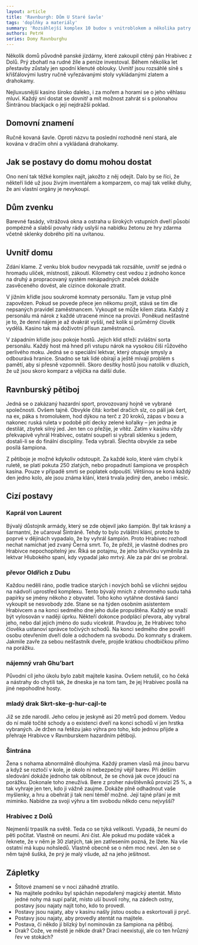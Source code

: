 ```yaml
---
layout: article
title: 'Ravnburgh: Dům U Staré šavle'
tags: 'doplňky a materiály'
summary: 'Rozsáhlejší komplex 10 budov s vnitroblokem a několika patry plnými her, rulet, stolů a barů.'
authors: PetrH
series: Domy Ravnburghu
---
```


Několik domů původně panské jízdárny, které zakoupil ctěný pán Hrabivec z Dolů. Prý zbohatl na rudné žíle a peníze investoval. Během několika let přestavby zůstaly jen spodní klenuté oblouky. Uvnitř jsou rozsáhlé síně s křišťálovými lustry ručně vyřezávanými stoly vykládanými zlatem a drahokamy.

Nejluxusnější kasino široko daleko, i za mořem a horami se o jeho věhlasu mluví. Každý sní dostat se dovnitř a mít možnost zahrát si s polonahou Šintránou blackjack o její nejdražší poklad.

## Domovní znamení

Ručně kovaná šavle. Oproti názvu ta poslední rozhodně není stará, ale kována v dračím ohni a vykládaná drahokamy.

## Jak se postavy do domu mohou dostat

Ono není tak těžké komplex najít, jakožto z něj odejít. Dalo by se říci, že někteří lidé už jsou živým inventářem a komparzem, co mají tak veliké dluhy, že ani vlastní orgány je nevykoupí.

## Dům zvenku

Barevné fasády, vitrážová okna a ostraha u širokých vstupních dveří působí pompézně a slabší povahy rády uslyší na nabídku žetonu ze hry zdarma včetně sklenky dobrého pití na uvítanou.

## Uvnitř domu

Zdání klame. Z venku blok budov nevypadá tak rozsáhle, uvnitř se jedná o hromadu uliček, místností, zákoutí. Kilometry cest vedou z jednoho konce na druhý a propracovaný systém nenápadných značek dokáže zasvěceného dovést, ale cizince dokonale ztratit.

V jižním křídle jsou soukromé komnaty personálu. Tam je vstup plně zapovězen. Pokud se povede přece jen někomu projít, stává se tím dle nepsaných pravidel zaměstnancem. Vykoupit se může kilem zlata. Každý z personálu má nárok z každé utracené mince na provizi. Poněkud nešťastné je to, že denní nájem je až dvakrát vyšší, než kolik si průměrný člověk vydělá. Kasino tak má doživotní přísun zaměstnanců.

V západním křídle jsou pokoje hostů. Jejich klid střeží zvláštní sorta personálu. Každý host má hned při vstupu nárok na vysokou číši růžového perlivého moku. Jedná se o speciální lektvar, který otupuje smysly a odbourává hranice. Snadno se tak lidé obírají a ještě mívají problém s pamětí, aby si přesně vzpomněli. Skoro desítky hostů jsou natolik v dluzích, že už jsou skoro komparz a vějička na další duše.

## Ravnburský pětiboj

Jedná se o zakázaný hazardní sport, provozovaný hojně ve vybrané společnosti. Ovšem tajně. Obvykle čítá: korbel dračích slz, co pálí jak čert, na ex, páka s hromolukem, hod dýkou na terč z 20 kroků, zápas v boxu a nakonec ruská ruleta v podobě pití decky zelené kořalky – jen jedna je destilát, zbytek silný jed. Jen ten co přežije, je vítěz. Zatím v kasínu vždy překvapivě vyhrál Hrabivec, ostatní soupeři si vybrali sklenku s jedem, dostali-li se do finální disciplíny. Teda vybrali. Šlechta obvykle za sebe posílá šampiona.

Z pětiboje je možné kdykoliv odstoupit. Za každé kolo, které vám chybí k ruletě, se platí pokuta 250 zlatých, nebo propadnutí šampiona ve prospěch kasína. Pouze v případě smrti se poplatek odpouští. Většinou se koná každý den jedno kolo, ale jsou známa klání, která trvala jediný den, anebo i měsíc.

## Cizí postavy

### Kaprál von Laurent

Bývalý důstojník armády, který se zde objevil jako šampión. Byl tak krásný a šarmantní, že učaroval Šintráně. Tehdy to bylo zvláštní klání, protože to poprvé v dějinách vypadalo, že by vyhrál šampión. Proto Hrabivec rozhodl nechat namíchat jed zvaný Černá smrt. To, že přežil, je vlastně dodnes pro Hrabivce nepochopitelný jev. Říká se potajmu, že jeho lahvičku vyměnila za lektvar Hlubokého spaní, kdy vypadal jako mrtvý. Ale za pár dní se probral.

### převor Oldřich z Dubu

Každou neděli ráno, podle tradice starých i nových bohů se všichni sejdou na nádvoří uprostřed komplexu. Tento bývalý mnich z ohromného sudu tahá papírky se jmény někoho z obyvatel. Toho koho vytáhne dostává šanci vykoupit se nesvobody zde. Stane se na týden osobním asistentem Hrabivcem a na konci sedmého dne jeho duše propuštěna. Každý se snaží být vylosován v naději úprku. Někteří dokonce podplácí převora, aby vybral jeho, nebo dal jejich jméno do sudu vícekrát. Pravdou je, že Hrabivec toho člověka ustanoví správce točivých schodů. Na konci sedmého dne pověří osobu otevřením dveří dole a odchodem na svobodu. Do komnaty s drakem. Jakmile zavře za sebou nešťastník dveře, projde krátkou chodbičkou přímo na porážku.

### nájemný vrah Ghu’bart

Původní cíl jeho úkolu bylo zabít majitele kasína. Ovšem netušil, co ho čeká a nástrahy do chytili tak, že dneska je na tom tam, že jej Hrabivec posílá na jiné nepohodlné hosty.

### mladý drak Skrt-ske-g-hur-cajl-te

Již se zde narodil. Jeho celou je jeskyně asi 20 metrů pod domem. Vedou do ní malé točité schody a o existenci dveří na konci schodů ví jen hrstka vybraných. Je držen na řetězu jako výhra pro toho, kdo jednou přijde a přehraje Hrabivce v Ravnburskem hazardním pětiboji.

### Šintrána

Žena s nohama abnormálně dlouhýma. Každý pramen vlasů má jinou barvu a když se roztočí v kole, je okolo ní nebezpečný vějíř barev. Při delším sledování dokáže jednoho tak oblbnout, že se chová jak ovce jdoucí na porážku. Dokonale toho zneužívá. Bere z proher návštěvníků provizi 25 %, a tak vyhraje jen ten, kdo ji vážně zaujme. Dokáže plně odhadnout vaše myšlenky, a hru a obehrát ji tak není téměř možné. Její tajné přání je mít miminko. Nabídne za svoji výhru a tím svobodu někdo cenu nejvyšší?

### Hrabivec z Dolů

Nejmenší trpaslík na světě. Teda co se týká velikosti. Vypadá, že neumí do pěti počítat. Vlastně on neumí. Ani číst. Ale pokud mu podáte váček a řeknete, že v něm je 30 zlatých, tak jen zatřesením pozná, že lžete. Na vše ostatní má kupu nohsledů. Vlastně obecně se o něm moc neví. Jen se o něm tajně šušká, že prý je malý všude, až na jeho ješitnost.

## Zápletky

- Štítové znamení se v noci záhadně ztratilo.
- Na majitele podniku byl spáchán nepodařený magický atentát. Místo jedné nohy má supí pařát, místo uší buvolí rohy, na zádech ostny, postavy jsou najaty najít toho, kdo to provedl.
- Postavy jsou najaty, aby v kasínu našly jistou osobu a eskortovali ji pryč.
- Postavy jsou najaty, aby provedly atentát na majitele.
- Postava, či někdo jí blízký byl nominován za šampiona na pětiboj.
- Drak? Cože, ve městě je někde drak? Draci neexistují, ale co ten hrůzný řev ve stokách?
